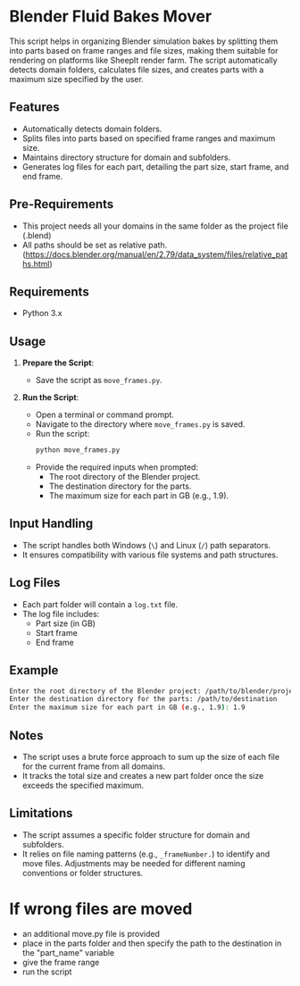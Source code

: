 # Blender Fluid Bakes Mover

This script helps in organizing Blender simulation bakes by splitting them into parts based on frame ranges and file sizes, making them suitable for rendering on platforms like SheepIt render farm. The script automatically detects domain folders, calculates file sizes, and creates parts with a maximum size specified by the user.

## Features

- Automatically detects domain folders.
- Splits files into parts based on specified frame ranges and maximum size.
- Maintains directory structure for domain and subfolders.
- Generates log files for each part, detailing the part size, start frame, and end frame.

## Pre-Requirements

- This project needs all your domains in the same folder as the project file (.blend)
- All paths should be set as relative path. (https://docs.blender.org/manual/en/2.79/data_system/files/relative_paths.html)

## Requirements

- Python 3.x

## Usage

1. **Prepare the Script**:
    - Save the script as `move_frames.py`.

2. **Run the Script**:
    - Open a terminal or command prompt.
    - Navigate to the directory where `move_frames.py` is saved.
    - Run the script:
      ```bash
      python move_frames.py
      ```
    - Provide the required inputs when prompted:
      - The root directory of the Blender project.
      - The destination directory for the parts.
      - The maximum size for each part in GB (e.g., 1.9).

## Input Handling

- The script handles both Windows (`\`) and Linux (`/`) path separators.
- It ensures compatibility with various file systems and path structures.

## Log Files

- Each part folder will contain a `log.txt` file.
- The log file includes:
  - Part size (in GB)
  - Start frame
  - End frame

## Example

```bash
Enter the root directory of the Blender project: /path/to/blender/project
Enter the destination directory for the parts: /path/to/destination
Enter the maximum size for each part in GB (e.g., 1.9): 1.9
```

## Notes

- The script uses a brute force approach to sum up the size of each file for the current frame from all domains.
- It tracks the total size and creates a new part folder once the size exceeds the specified maximum.

## Limitations

- The script assumes a specific folder structure for domain and subfolders.
- It relies on file naming patterns (e.g., `_frameNumber.`) to identify and move files. Adjustments may be needed for different naming conventions or folder structures.

# If wrong files are moved

- an additional move.py file is provided
- place in the parts folder and then specify the path to the destination in the "part_name" variable
- give the frame range
- run the script
